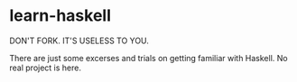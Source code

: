 # learn-haskell

DON'T FORK. IT'S USELESS TO YOU.

There are just some excerses and trials on getting familiar with Haskell. No real project is here.
